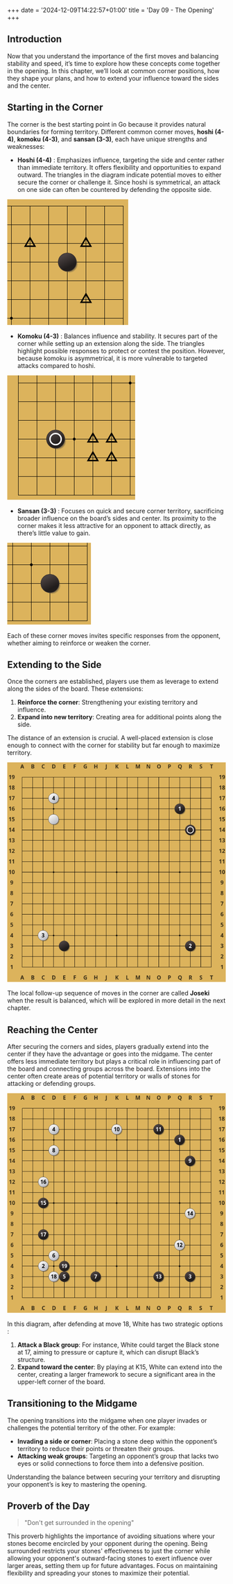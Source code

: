 +++
date = '2024-12-09T14:22:57+01:00'
title = 'Day 09 - The Opening'
+++

## Introduction  

Now that you understand the importance of the first moves and balancing stability and speed, it’s time to explore how these concepts come together in the opening. In this chapter, we’ll look at common corner positions, how they shape your plans, and how to extend your influence toward the sides and the center.
## Starting in the Corner  

The corner is the best starting point in Go because it provides natural boundaries for forming territory. Different common corner moves, **hoshi (4-4)**, **komoku (4-3)**, and **sansan (3-3)**, each have unique strengths and weaknesses: 

- **Hoshi (4-4)** : Emphasizes influence, targeting the side and center rather than immediate territory. It offers flexibility and opportunities to expand outward. The triangles in the diagram indicate potential moves to either secure the corner or challenge it. Since hoshi is symmetrical, an attack on one side can often be countered by defending the opposite side.

![day09_hoshi](/images/day09_hoshi.png)  

- **Komoku (4-3)** : Balances influence and stability. It secures part of the corner while setting up an extension along the side. The triangles highlight possible responses to protect or contest the position. However, because komoku is asymmetrical, it is more vulnerable to targeted attacks compared to hoshi.

![day09_komoku](/images/day09_komoku.png)  

- **Sansan (3-3)** : Focuses on quick and secure corner territory, sacrificing broader influence on the board’s sides and center. Its proximity to the corner makes it less attractive for an opponent to attack directly, as there’s little value to gain.

![day09_sansan](/images/day09_sansan.png)  

Each of these corner moves invites specific responses from the opponent, whether aiming to reinforce or weaken the corner.

## Extending to the Side  

Once the corners are established, players use them as leverage to extend along the sides of the board. These extensions:  

1. **Reinforce the corner**: Strengthening your existing territory and influence.  
2. **Expand into new territory**: Creating area for additional points along the side.  

The distance of an extension is crucial. A well-placed extension is close enough to connect with the corner for stability but far enough to maximize territory.  

![day09_corners](/images/day09_corners.png)  

The local follow-up sequence of moves in the corner are called **Joseki** when the result is balanced, which will be explored in more detail in the next chapter.

## Reaching the Center  

After securing the corners and sides, players gradually extend into the center if they have the advantage or goes into the midgame. The center offers less immediate territory but plays a critical role in influencing part of the board and connecting groups across the board. Extensions into the center often create areas of potential territory or walls of stones for attacking or defending groups.

![day09_example](/images/day09_example.png)

In this diagram, after defending at move 18, White has two strategic options :

1. **Attack a Black group**: For instance, White could target the Black stone at 17, aiming to pressure or capture it, which can disrupt Black’s structure.
2. **Expand toward the center**: By playing at K15, White can extend into the center, creating a larger framework to secure a significant area in the upper-left corner of the board.
## Transitioning to the Midgame  

The opening transitions into the midgame when one player invades or challenges the potential territory of the other. For example:  

- **Invading a side or corner**: Placing a stone deep within the opponent’s territory to reduce their points or threaten their groups. 
- **Attacking weak groups**: Targeting an opponent’s group that lacks two eyes or solid connections to force them into a defensive position.  

Understanding the balance between securing your territory and disrupting your opponent’s is key to mastering the opening.  

## Proverb of the Day

> "Don't get surrounded in the opening"

This proverb highlights the importance of avoiding situations where your stones become encircled by your opponent during the opening. Being surrounded restricts your stones' effectiveness to just the corner while allowing your opponent's outward-facing stones to exert influence over larger areas, setting them up for future advantages. Focus on maintaining flexibility and spreading your stones to maximize their potential.
